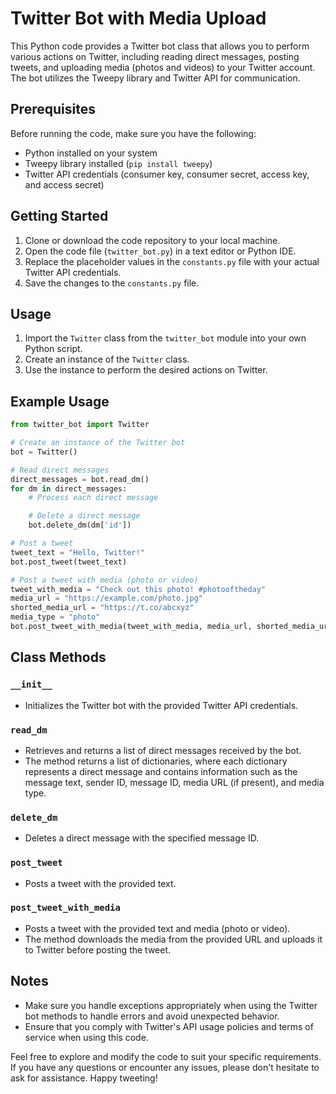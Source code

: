 # Twitter Bot with Media Upload

This Python code provides a Twitter bot class that allows you to perform various actions on Twitter, including reading direct messages, posting tweets, and uploading media (photos and videos) to your Twitter account. The bot utilizes the Tweepy library and Twitter API for communication.

## Prerequisites

Before running the code, make sure you have the following:

- Python installed on your system
- Tweepy library installed (`pip install tweepy`)
- Twitter API credentials (consumer key, consumer secret, access key, and access secret)

## Getting Started

1. Clone or download the code repository to your local machine.
2. Open the code file (`twitter_bot.py`) in a text editor or Python IDE.
3. Replace the placeholder values in the `constants.py` file with your actual Twitter API credentials.
4. Save the changes to the `constants.py` file.

## Usage

1. Import the `Twitter` class from the `twitter_bot` module into your own Python script.
2. Create an instance of the `Twitter` class.
3. Use the instance to perform the desired actions on Twitter.

## Example Usage

```python
from twitter_bot import Twitter

# Create an instance of the Twitter bot
bot = Twitter()

# Read direct messages
direct_messages = bot.read_dm()
for dm in direct_messages:
    # Process each direct message

    # Delete a direct message
    bot.delete_dm(dm['id'])

# Post a tweet
tweet_text = "Hello, Twitter!"
bot.post_tweet(tweet_text)

# Post a tweet with media (photo or video)
tweet_with_media = "Check out this photo! #photooftheday"
media_url = "https://example.com/photo.jpg"
shorted_media_url = "https://t.co/abcxyz"
media_type = "photo"
bot.post_tweet_with_media(tweet_with_media, media_url, shorted_media_url, media_type)
```

## Class Methods

### `__init__`

- Initializes the Twitter bot with the provided Twitter API credentials.

### `read_dm`

- Retrieves and returns a list of direct messages received by the bot.
- The method returns a list of dictionaries, where each dictionary represents a direct message and contains information such as the message text, sender ID, message ID, media URL (if present), and media type.

### `delete_dm`

- Deletes a direct message with the specified message ID.

### `post_tweet`

- Posts a tweet with the provided text.

### `post_tweet_with_media`

- Posts a tweet with the provided text and media (photo or video).
- The method downloads the media from the provided URL and uploads it to Twitter before posting the tweet.

## Notes

- Make sure you handle exceptions appropriately when using the Twitter bot methods to handle errors and avoid unexpected behavior.
- Ensure that you comply with Twitter's API usage policies and terms of service when using this code.

Feel free to explore and modify the code to suit your specific requirements. If you have any questions or encounter any issues, please don't hesitate to ask for assistance. Happy tweeting!
